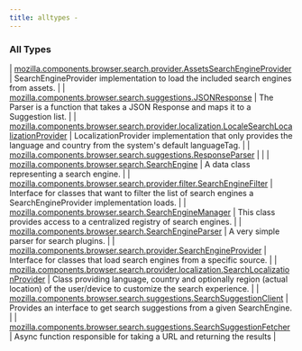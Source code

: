 ```yaml
---
title: alltypes - 
---
```


### All Types

| [mozilla.components.browser.search.provider.AssetsSearchEngineProvider](../mozilla.components.browser.search.provider/-assets-search-engine-provider/index.html) | SearchEngineProvider implementation to load the included search engines from assets. |
| [mozilla.components.browser.search.suggestions.JSONResponse](../mozilla.components.browser.search.suggestions/-j-s-o-n-response.html) | The Parser is a function that takes a JSON Response and maps it to a Suggestion list. |
| [mozilla.components.browser.search.provider.localization.LocaleSearchLocalizationProvider](../mozilla.components.browser.search.provider.localization/-locale-search-localization-provider/index.html) | LocalizationProvider implementation that only provides the language and country from the system's default languageTag. |
| [mozilla.components.browser.search.suggestions.ResponseParser](../mozilla.components.browser.search.suggestions/-response-parser.html) |  |
| [mozilla.components.browser.search.SearchEngine](../mozilla.components.browser.search/-search-engine/index.html) | A data class representing a search engine. |
| [mozilla.components.browser.search.provider.filter.SearchEngineFilter](../mozilla.components.browser.search.provider.filter/-search-engine-filter/index.html) | Interface for classes that want to filter the list of search engines a SearchEngineProvider implementation loads. |
| [mozilla.components.browser.search.SearchEngineManager](../mozilla.components.browser.search/-search-engine-manager/index.html) | This class provides access to a centralized registry of search engines. |
| [mozilla.components.browser.search.SearchEngineParser](../mozilla.components.browser.search/-search-engine-parser/index.html) | A very simple parser for search plugins. |
| [mozilla.components.browser.search.provider.SearchEngineProvider](../mozilla.components.browser.search.provider/-search-engine-provider/index.html) | Interface for classes that load search engines from a specific source. |
| [mozilla.components.browser.search.provider.localization.SearchLocalizationProvider](../mozilla.components.browser.search.provider.localization/-search-localization-provider/index.html) | Class providing language, country and optionally region (actual location) of the user/device to customize the search experience. |
| [mozilla.components.browser.search.suggestions.SearchSuggestionClient](../mozilla.components.browser.search.suggestions/-search-suggestion-client/index.html) | Provides an interface to get search suggestions from a given SearchEngine. |
| [mozilla.components.browser.search.suggestions.SearchSuggestionFetcher](../mozilla.components.browser.search.suggestions/-search-suggestion-fetcher.html) | Async function responsible for taking a URL and returning the results |


